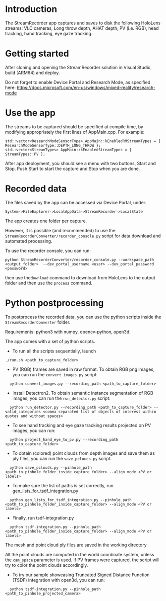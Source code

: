 # Introduction 
The StreamRecorder app captures and saves to disk the following HoloLens streams: VLC cameras, Long throw depth, AHAT depth, PV (i.e. RGB), head tracking, hand tracking, eye gaze tracking.

# Getting started
After cloning and opening the StreamRecorder solution in Visual Studio, build (ARM64) and deploy.

Do not forget to enable Device Portal and Research Mode, as specified here: https://docs.microsoft.com/en-us/windows/mixed-reality/research-mode

# Use the app
The streams to be captured should be specified at compile time, by modifying appropriately the first lines of AppMain.cpp.
For example:
```
std::vector<ResearchModeSensorType> AppMain::kEnabledRMStreamTypes = { ResearchModeSensorType::DEPTH_LONG_THROW };
std::vector<StreamTypes> AppMain::kEnabledStreamTypes = { StreamTypes::PV };
```

After app deployment, you should see a menu with two buttons, Start and Stop. Push Start to start the capture and Stop when you are done.

# Recorded data
The files saved by the app can be accessed via Device Portal, under:
```
System->FileExplorer->LocalAppData->StreamRecorder->LocalState
```
The app creates one folder per capture.

However, it is possible (and recommended) to use the `StreamRecorderConverter/recorder_console.py` script for data download and automated processing.

To use the recorder console, you can run:
```
python StreamRecorderConverter/recorder_console.py --workspace_path <output_folder>  --dev_portal_username <user> --dev_portal_password <password>
```

then use the`download` command to download from HoloLens to the output folder and then use the `process` command.

# Python postprocessing
To postprocess the recorded data, you can use the python scripts inside the `StreamRecorderConverter` folder.

Requirements: python3 with numpy, opencv-python, open3d.

The app comes with a set of python scripts. 

- To run all the scripts sequentially, launch 
```
./run.sh <path_to_capture_folder>
```

- PV (RGB) frames are saved in raw format. To obtain RGB png images, you can run the `convert_images.py` script:
```
  python convert_images.py --recording_path <path_to_capture_folder>
```
- Install Detectron2. To obtain semantic instance segmentation of RGB images, you can run the `run_detector.py` script:
```
  python run_detector.py --recording_path <path_to_capture_folder> --valid_categories <comma separated list of objects of interest within quotes and without spaces>
```

- To see hand tracking and eye gaze tracking results projected on PV images, you can run:
```
  python project_hand_eye_to_pv.py --recording_path <path_to_capture_folder>
```

- To obtain (colored) point clouds from depth images and save them as ply files, you can run the `save_pclouds.py` script.
```
  python save_pclouds.py --pinhole_path <path_to_pinhole_folder_inside_capture_folder> --align_mode <PV or labels>
```

- To make sure the list of paths is set correctly, run gen_lists_for_tsdf_integration.py
```
  python gen_lists_for_tsdf_integration.py --pinhole_path <path_to_pinhole_folder_inside_capture_folder> --align_mode <PV or labels>
```

- Finally, run tsdf-integration.py
```
  python tsdf-integration.py --pinhole_path <path_to_pinhole_folder_inside_capture_folder> --align_mode <PV or labels>
```
The mesh and point cloud ply files are saved in the working directory



All the point clouds are computed in the world coordinate system, unless the `cam_space` parameter is used. If PV frames were captured, the script will try to color the point clouds accordingly.

- To try our sample showcasing Truncated Signed Distance Function (TSDF) integration with open3d, you can run:
```
  python tsdf-integration.py --pinhole_path <path_to_pinhole_projected_camera>
```
